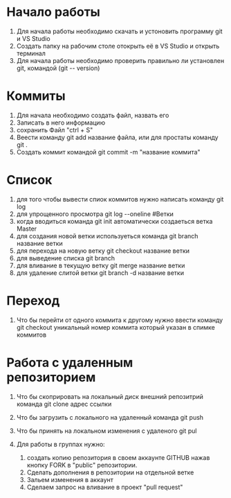 
# Начало работы
1. Для начала работы необходимо скачать и устоновить программу git и VS Studio
2. Создать папку на рабочим столе отокрыть её в VS Studio и открыть терминал
3. Для начала работы необходимо проверить правильно ли установлен git, командой (git --
version)

# Коммиты

1. Для начала необходимо создать файл, назвать его
2. Записать в него информацию
3. сохранить Файл "ctrl + S"
4. Веести команду git add название файла, или для простаты команду git .
5. Создать коммит командой git commit -m "название коммита"

# Список 

1. для того чтобы вывести спиок коммитов нужно написать команду git log
2. для упрощенного просмотра git log --oneline 
#Ветки
1. когда вводиться команда git init автоматически создаеться ветка Master
2. для создания новой ветки используеться команда git branch название ветки
3. для перехода на новую ветку git checkout название ветки
4. для выведение списка git branch
5. для вливание в текущую ветку git merge название ветки
6. для удаление слитой ветки git branch -d название ветки

# Переход 

1. Что бы перейти от одного коммита к другому нужно ввести команду git checkout уникальный номер коммита который указан в спимке коммитов

# Работа с удаленным репозиторием

1. Что бы скоприровать на локальный диск внешний репозитрий команда git clone адрес ссылки
2. Что бы загрузить с локального на удаленный команда git push
3. Что бы принять на локальном изменения с удаленого git pul
4. Для работы в группах нужно:

    1.  создать копию репозитория в своем аккаунте GITHUB нажав кнопку FORK в "public" репозитории.
    2. Сделать дополнения в репозитории на отдельной ветке
    3. Зальем изменения в аккаунт
    4. Сделаем запрос на вливание в проект "pull request"
    

